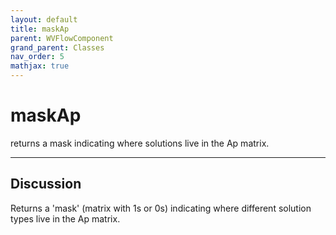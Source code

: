 ```yaml
---
layout: default
title: maskAp
parent: WVFlowComponent
grand_parent: Classes
nav_order: 5
mathjax: true
---
```


#  maskAp

returns a mask indicating where solutions live in the Ap matrix.


---

## Discussion

  Returns a 'mask' (matrix with 1s or 0s) indicating where
  different solution types live in the Ap matrix.
 
  
